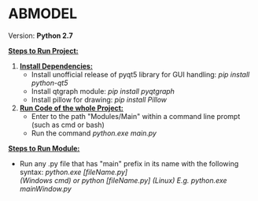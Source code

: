 # ABMODEL
Version: **Python 2.7**

<ins>**Steps to Run Project:**</ins>

1. <ins>**Install Dependencies:**</ins>
    <ul>
      <li>
          Install unofficial release of pyqt5 library for GUI handling: <i>pip install python-qt5</i>
      </li>
      <li>
          Install qtgraph module: <i>pip install pyqtgraph</i>
      </li>
      <li>
          Install pillow for drawing: <i> pip install Pillow </i>
      </li>
    </ul>
2. <ins>**Run Code of the whole Project:**</ins>
    <ul>
        <li>
            Enter to the path "Modules/Main" within a command line prompt (such as cmd or bash) 
        </li>
        <li>
            Run the command <i> python.exe main.py </i>
        </li>
    </ul>
<ins>**Steps to Run Module:**</ins>
    <ul>
        <li>
            Run any .py file that has "main" prefix in its name with the following syntax: <i>python.exe [fileName.py] </li>(Windows cmd) or 
            <i>python [fileName.py] (Linux)</i>
            E.g. <i> python.exe mainWindow.py</i>
        </li>
    </ul>
    
